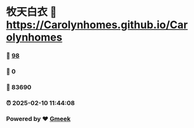 # 牧天白衣 :link: https://Carolynhomes.github.io/Carolynhomes 
### :page_facing_up: [98](https://Carolynhomes.github.io/Carolynhomes/tag.html) 
### :speech_balloon: 0 
### :hibiscus: 83690 
### :alarm_clock: 2025-02-10 11:44:08 
### Powered by :heart: [Gmeek](https://github.com/Meekdai/Gmeek)
